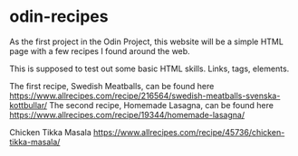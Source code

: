 # odin-recipes

As the first project in the Odin Project, this website will be a simple HTML page with a few recipes I found around the web.

This is supposed to test out some basic HTML skills. Links, tags, elements. 

The first recipe, Swedish Meatballs, can be found here
https://www.allrecipes.com/recipe/216564/swedish-meatballs-svenska-kottbullar/
The second recipe, Homemade Lasagna, can be found here
https://www.allrecipes.com/recipe/19344/homemade-lasagna/

Chicken Tikka Masala
https://www.allrecipes.com/recipe/45736/chicken-tikka-masala/